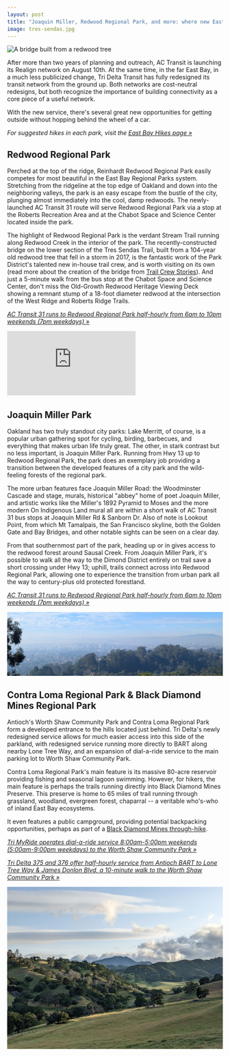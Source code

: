 ```yaml
---
layout: post
title: "Joaquin Miller, Redwood Regional Park, and more: where new East Bay bus service can take you"
image: tres-sendas.jpg
---
```


![A bridge built from a redwood tree](/assets/tres-sendas.jpg)

After more than two years of planning and outreach, AC Transit is launching its Realign network on August 10th. At the same time, in the far East Bay, in a much less publicized change, Tri Delta Transit has fully redesigned its transit network from the ground up. Both networks are cost-neutral redesigns, but both recognize the importance of building connectivity as a core piece of a useful network.

With the new service, there's several great new opportunities for getting outside without hopping behind the wheel of a car.

<!-- excerpt -->

*For suggested hikes in each park, visit the <a href="/east-bay">East Bay Hikes page »</a>*

## Redwood Regional Park

Perched at the top of the ridge, Reinhardt Redwood Regional Park easily competes for most beautiful in the East Bay Regional Parks system. Stretching from the ridgeline at the top edge of Oakland and down into the neighboring valleys, the park is an easy escape from the bustle of the city, plunging almost immediately into the cool, damp redwoods. The newly-launched AC Transit 31 route will serve Redwood Regional Park via a stop at the Roberts Recreation Area and at the Chabot Space and Science Center located inside the park.

The highlight of Redwood Regional Park is the verdant Stream Trail running along Redwood Creek in the interior of the park. The recently-constructed bridge on the lower section of the Tres Sendas Trail, built from a 104-year old redwood tree that fell in a storm in 2017, is the fantastic work of the Park District's talented new in-house trail crew, and is worth visiting on its own (read more about the creation of the bridge from <a href="https://www.trailcrewstories.com/stories/tres-sendas">Trail Crew Stories</a>). And just a 5-minute walk from the bus stop at the Chabot Space and Science Center, don't miss the Old-Growth Redwood Heritage Viewing Deck showing a remnant stump of a 18-foot diameter redwood at the intersection of the West Ridge and Roberts Ridge Trails.

*[AC Transit 31 runs to Redwood Regional Park half-hourly from 6am to 10pm weekends (7pm weekdays) »](https://www.actransit.org/bus-lines-schedules/31)*

<p><iframe class="ytembed" src="https://www.youtube.com/embed/MaK4MDrGoto" title="" frameBorder="0" allow="accelerometer; autoplay; clipboard-write; encrypted-media; gyroscope; picture-in-picture; web-share"  allowFullScreen></iframe></p>

## Joaquin Miller Park

Oakland has two truly standout city parks: Lake Merritt, of course, is a popular urban gathering spot for cycling, birding, barbecues, and everything that makes urban life truly great. The other, in stark contrast but no less important, is Joaquin Miller Park. Running from Hwy 13 up to Redwood Regional Park, the park does an exemplary job providing a transition between the developed features of a city park and the wild-feeling forests of the regional park.

The more urban features face Joaquin Miller Road: the Woodminster Cascade and stage, murals, historical "abbey" home of poet Joaquin Miller, and artistic works like the Miller's 1892 Pyramid to Moses and the more modern On Indigenous Land mural all are within a short walk of AC Transit 31 bus stops at Joaquin Miller Rd & Sanborn Dr. Also of note is Lookout Point, from which Mt Tamalpais, the San Francisco skyline, both the Golden Gate and Bay Bridges, and other notable sights can be seen on a clear day.

From that southernmost part of the park, heading up or in gives access to the redwood forest around Sausal Creek. From Joaquin Miller Park, it's possible to walk all the way to the Dimond District entirely on trail save a short crossing under Hwy 13; uphill, trails connect across into Redwood Regional Park, allowing one to experience the transition from urban park all the way to century-plus old protected forestland.

*[AC Transit 31 runs to Redwood Regional Park half-hourly from 6am to 10pm weekends (7pm weekdays) »](https://www.actransit.org/bus-lines-schedules/31)*

![A view of the Oakland skyline and Bay from a high-up vantage](/assets/jmp.jpg)

## Contra Loma Regional Park & Black Diamond Mines Regional Park

Antioch's Worth Shaw Community Park and Contra Loma Regional Park form a developed entrance to the hills located just behind. Tri Delta's newly redesigned service allows for much easier access into this side of the parkland, with redesigned service running more directly to BART along nearby Lone Tree Way, and an expansion of dial-a-ride service to the main parking lot to Worth Shaw Community Park.

Contra Loma Regional Park's main feature is its massive 80-acre reservoir providing fishing and seasonal lagoon swimming. However, for hikers, the main feature is perhaps the trails running directly into Black Diamond Mines Preserve. This preserve is home to 65 miles of trail running through grassland, woodland, evergreen forest, chaparral -- a veritable who's-who of inland East Bay ecosystems.

It even features a public campground, providing potential backpacking opportunities, perhaps as part of a [Black Diamond Mines through-hike](/hikes/black-diamond-through-hike).

*[Tri MyRide operates dial-a-ride service 8:00am-5:00pm weekends (5:00am-9:00pm weekdays) to the Worth Shaw Community Park »](https://www.actransit.org/bus-lines-schedules/31)*

*[Tri Delta 375 and 376 offer half-hourly service from Antioch BART to Lone Tree Way & James Donlon Blvd, a 10-minute walk to the Worth Shaw Community Park »](https://www.trideltatransit.com/local-and-express-routes/)*

![A view of Mt Diablo seen from Black Diamond Mines Regional Park](/assets/black-diamond.jpg)